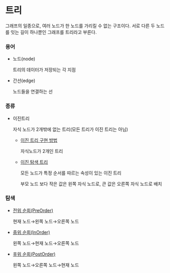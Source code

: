 # 트리
그래프의 일종으로, 여러 노드가 한 노드를 가리킬 수 없는 구조이다. 
서로 다른 두 노드를 잇는 길이 하나뿐인 그래프를 트리라고 부른다.
    
### 용어

- 노드(node)
    
    트리의 데이터가 저장되는 각 지점
    
- 간선(edge)
    
    노드들을 연결하는 선
    

### 종류

- 이진트리
    
    자식 노드가 2개밖에 없는 트리(모든 트리가 이진 트리는 아님)
    
    - [이진 트리 구현 방법](binaryTree.cpp)
    
        자식노드가 2개인 트리

    - [이진 탐색 트리](binarySearchTree.cpp)
        
        모든 노드가 특정 순서를 따르는 속성이 있는 이진 트리

        부모 노드 보다 작은 값은 왼쪽 자식 노드로, 큰 값은 오른쪽 자식 노드로 배치

### 탐색

- [전위 순회(PreOrder)](../../Algorithm/Tree_Traversals/Pre_order.cpp)
    
    현재 노드→왼쪽 노드→오른쪽 노드
    
- [중위 순회(InOrder)](../../Algorithm/Tree_Traversals/In_order.cpp)
    
    왼쪽 노드→현재 노드→오른쪽 노드
    
- [후위 순회(PostOrder)](../../Algorithm/Tree_Traversals/Post_order.cpp)
    
    왼쪽 노드→오른쪽 노드→현재 노드
